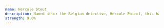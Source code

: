 ```yaml
---
name: Hercule Stout
description: Named after the Belgian detective, Hercule Poirot, this has been on my to try list for a while. It’s a decent stout with a nice, dark flavour. Reminds me of chocolate, coffee bitterness which works well. Slightly stronger at 9% ABV. I’d certainly be happy to add this to the regular rotation when it becomes available.
strength: 9.0%
---
```


